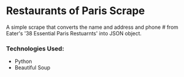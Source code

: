 # Restaurants of Paris Scrape
A simple scrape that converts the name and address and phone # from Eater's '38 Essential Paris Restuarnts' into JSON object. 


### Technologies Used:
- Python 
- Beautiful Soup 
